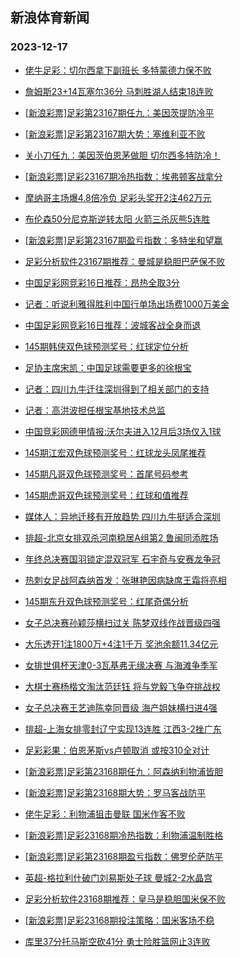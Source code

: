 ## 新浪体育新闻 
### 2023-12-17

+ [佬牛足彩：切尔西拿下副班长 多特蒙德力保不败](https://sports.sina.com.cn/l/2023-12-16/doc-imzyehsh6504747.shtml)

+ [詹姆斯23+14瓦塞尔36分 马刺胜湖人结束18连败](https://sports.sina.com.cn/basketball/nba/2023-12-16/doc-imzyenyc3793355.shtml)

+ [[新浪彩票]足彩第23167期任九：美因茨提防冷平](https://sports.sina.com.cn/l/2023-12-16/doc-imzycmnu3745470.shtml)

+ [[新浪彩票]足彩第23167期大势：塞维利亚不败](https://sports.sina.com.cn/l/2023-12-16/doc-imzycmnu3745159.shtml)

+ [关小刀任九：美因茨伯恩茅做胆 切尔西多特防冷！](https://sports.sina.com.cn/l/2023-12-16/doc-imzyexqa2965562.shtml)

+ [[新浪彩票]足彩23167期冷热指数：埃弗顿客战拿分](https://sports.sina.com.cn/l/2023-12-16/doc-imzyehsk3282735.shtml)

+ [摩纳哥主场爆4.8倍冷负 足彩头奖开2注462万元](https://sports.sina.com.cn/l/2023-12-16/doc-imzyehsa9340667.shtml)

+ [布伦森50分尼克斯逆转太阳 火箭三杀灰熊5连胜](https://sports.sina.com.cn/basketball/nba/2023-12-16/doc-imzyetfw9133818.shtml)

+ [[新浪彩票]足彩第23167期盈亏指数：多特坐和望赢](https://sports.sina.com.cn/l/2023-12-16/doc-imzycmns6969160.shtml)

+ [足彩分析软件23167期推荐：曼城是稳胆巴萨保不败](https://sports.sina.com.cn/l/2023-12-16/doc-imzyehsa9336167.shtml)

+ [中国足彩网竞彩16日推荐：昂热全取3分](https://sports.sina.com.cn/l/2023-12-16/doc-imzyauqt6897951.shtml)

+ [记者：听说利雅得胜利中国行单场出场费1000万美金](https://sports.sina.com.cn/china/j/2023-12-16/doc-imzyfcvw6086111.shtml)

+ [中国足彩网竞彩16日推荐：波城客战全身而退](https://sports.sina.com.cn/l/2023-12-16/doc-imzyauqt6901137.shtml)

+ [145期韩侠双色球预测奖号：红球定位分析](https://sports.sina.com.cn/l/2023-12-16/doc-imzyauqv0097837.shtml)

+ [足协主席宋凯：中国足球需要更多的徐根宝](https://sports.sina.com.cn/china/j/2023-12-16/doc-imzyfcvw6086319.shtml)

+ [记者：四川九牛迁往深圳得到了相关部门的支持](https://sports.sina.com.cn/china/j/2023-12-16/doc-imzyfkcq8804465.shtml)

+ [记者：高洪波担任根宝基地技术总监](https://sports.sina.com.cn/china/j/2023-12-16/doc-imzyfcvw6084943.shtml)

+ [中国竞彩网德甲情报:沃尔夫进入12月后3场仅入1球](https://sports.sina.com.cn/l/2023-12-16/doc-imzycmns6969349.shtml)

+ [145期江宏双色球预测奖号：红球龙头凤尾推荐](https://sports.sina.com.cn/l/2023-12-16/doc-imzyauqx4655740.shtml)

+ [145期凡哥双色球预测奖号：首尾号码参考](https://sports.sina.com.cn/l/2023-12-16/doc-imzyauqx4654536.shtml)

+ [145期虎哥双色球预测奖号：红球和值推荐](https://sports.sina.com.cn/l/2023-12-16/doc-imzyauqs0138699.shtml)

+ [媒体人：异地迁移有开放趋势 四川九牛挺适合深圳](https://sports.sina.com.cn/china/j/2023-12-16/doc-imzyfcvw6085919.shtml)

+ [排超-北京女排双杀河南稳居A组第2 鲁闽同添胜场](https://sports.sina.com.cn/others/volleyball/2023-12-16/doc-imzyfqms5854946.shtml)

+ [年终总决赛国羽锁定混双冠军 石宇奇与安赛龙争冠](https://sports.sina.com.cn/others/badmin/2023-12-16/doc-imzyfuts2521508.shtml)

+ [热刺女足战阿森纳首发：张琳艳因病缺席王霜将亮相](https://sports.sina.com.cn/china/chinaw/2023-12-16/doc-imzyfkcw2749567.shtml)

+ [145期东升双色球预测奖号：红尾奇偶分析](https://sports.sina.com.cn/l/2023-12-16/doc-imzyauqv0096985.shtml)

+ [女子总决赛孙颖莎横扫过关 陈梦双线作战晋级四强](https://sports.sina.com.cn/others/pingpang/2023-12-16/doc-imzyfqmr3264457.shtml)

+ [大乐透开1注1800万+4注1千万 奖池余额11.34亿元](https://sports.sina.com.cn/l/2023-12-16/doc-imzyfqms5863746.shtml)

+ [女排世俱杯天津0-3瓦基弗无缘决赛 与海滩争季军](https://sports.sina.com.cn/others/volleyball/2023-12-16/doc-imzyfkct3374397.shtml)

+ [大棋士赛杨楷文淘汰范廷钰 将与党毅飞争夺挑战权](https://sports.sina.com.cn/go/2023-12-16/doc-imzyfkcu5978832.shtml)

+ [女子总决赛王艺迪陈幸同晋级 海产姐妹横扫进4强](https://sports.sina.com.cn/others/pingpang/2023-12-16/doc-imzyexqa2960206.shtml)

+ [排超-上海女排零封辽宁实现13连胜 江西3-2挫广东](https://sports.sina.com.cn/others/volleyball/2023-12-16/doc-imzyfqmu2639135.shtml)

+ [足彩彩果：伯恩茅斯vs卢顿取消 或按310全对计](https://sports.sina.com.cn/l/2023-12-17/doc-imzyhmra8226286.shtml)

+ [[新浪彩票]足彩第23168期任九：阿森纳利物浦皆胆](https://sports.sina.com.cn/l/2023-12-17/doc-imzyhmrf2784968.shtml)

+ [[新浪彩票]足彩第23168期大势：罗马客战防平](https://sports.sina.com.cn/l/2023-12-17/doc-imzyhmra8227396.shtml)

+ [佬牛足彩：利物浦狙击曼联  国米作客不败](https://sports.sina.com.cn/l/2023-12-17/doc-imzyhrwy8107828.shtml)

+ [[新浪彩票]足彩23168期冷热指数：利物浦温制胜格](https://sports.sina.com.cn/l/2023-12-17/doc-imzyhmrk2186110.shtml)

+ [[新浪彩票]足彩第23168期盈亏指数：佛罗伦萨防平](https://sports.sina.com.cn/l/2023-12-17/doc-imzyhmrk2185836.shtml)

+ [英超-格拉利什破门刘易斯处子球 曼城2-2水晶宫](https://sports.sina.com.cn/g/pl/2023-12-17/doc-imzyhmrk2185502.shtml)

+ [足彩分析软件23168期推荐：皇马是稳胆国米保不败](https://sports.sina.com.cn/l/2023-12-17/doc-imzyhmra8228462.shtml)

+ [[新浪彩票]足彩23168期投注策略：国米客场不稳](https://sports.sina.com.cn/l/2023-12-17/doc-imzyhmrh5408382.shtml)

+ [库里37分托马斯空砍41分 勇士险胜篮网止3连败](https://sports.sina.com.cn/basketball/nba/2023-12-17/doc-imzyhwew8003427.shtml)

